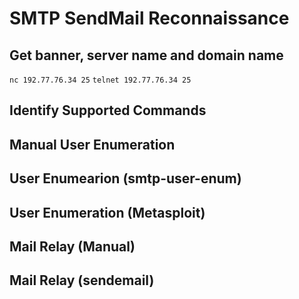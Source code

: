 # SMTP SendMail Reconnaissance
## Get banner, server name and domain name
`nc 192.77.76.34 25`
`telnet 192.77.76.34 25`

## Identify Supported Commands

## Manual User Enumeration

## User Enumearion (smtp-user-enum)

## User Enumeration (Metasploit)

## Mail Relay (Manual)

## Mail Relay (sendemail)

